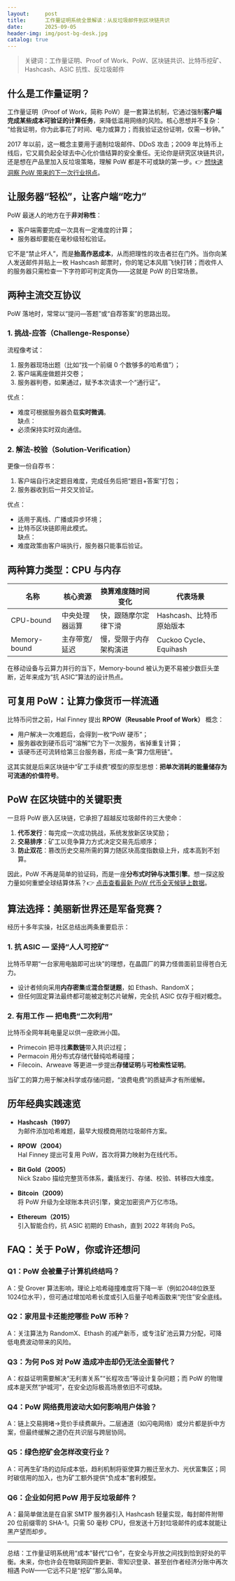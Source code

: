 ```yaml
---
layout:     post
title:      工作量证明系统全景解读：从反垃圾邮件到区块链共识
date:       2025-09-05
header-img: img/post-bg-desk.jpg
catalog: true
---
```


> 关键词：工作量证明、Proof of Work、PoW、区块链共识、比特币挖矿、Hashcash、ASIC 抗性、反垃圾邮件

## 什么是工作量证明？

工作量证明（Proof of Work，简称 PoW）是一套算法机制，它通过强制**客户端完成某些成本可验证的计算任务**，来降低滥用网络的风险。核心思想并不复杂：  
“给我证明，你为此事花了时间、电力或算力；而我验证这份证明，仅需一秒钟。”

2017 年以前，这一概念主要用于遏制垃圾邮件、DDoS 攻击；2009 年比特币上线后，它又肩负起全球去中心化价值结算的安全重任。无论你是研究区块链共识，还是想在产品里加入反垃圾策略，理解 PoW 都是不可或缺的第一步。👉 [想快速洞察 PoW 带来的下一次行业拐点](https://okxdog.com/)。

## 让服务器“轻松”，让客户端“吃力”

PoW 最迷人的地方在于**非对称性**：  
- 客户端需要完成一次具有一定难度的计算；  
- 服务器却要能在毫秒级轻松验证。  

它不是“禁止坏人”，而是**抬高作恶成本**，从而把理性的攻击者拦在门外。当你向某人发送邮件并贴上一枚 Hashcash 邮票时，你的笔记本风扇飞快打转；而收件人的服务器只需检查一下字符即可判定真伪——这就是 PoW 的日常场景。

## 两种主流交互协议

PoW 落地时，常常以“提问—答题”或“自荐答案”的思路出现。

### 1. 挑战-应答（Challenge-Response）  
流程像考试：  
1. 服务器现场出题（比如“找一个前缀 0 个数够多的哈希值”）；  
2. 客户端离座做题并交卷；  
3. 服务器判卷，如果通过，赋予本次请求一个“通行证”。  

优点：  
- 难度可根据服务器负载**实时微调**。  
缺点：  
- 必须保持实时双向通信。

### 2. 解法-校验（Solution-Verification）  
更像一份自荐书：  
1. 客户端自行决定题目难度，完成任务后把“题目+答案”打包；  
2. 服务器收到后一并交叉验证。  

优点：  
- 适用于离线、广播或异步环境；  
- 比特币区块链即用此模式。  
缺点：  
- 难度政策由客户端执行，服务器只能事后验证。

## 两种算力类型：CPU 与内存

| 名称 | 核心资源 | 换算难度随时间变化 | 代表场景 |
|---|---|---|---|
| CPU-bound | 中央处理器运算 | 快，跟随摩尔定律下滑 | Hashcash、比特币原始版本 |
| Memory-bound | 主存带宽/延迟 | 慢，受限于内存架构演进 | Cuckoo Cycle、Equihash |

在移动设备与云算力并行的当下，Memory-bound 被认为更不易被少数巨头垄断，近年来成为“抗 ASIC”算法的设计热点。

## 可复用 PoW：让算力像货币一样流通

比特币问世之前，Hal Finney 提出 **RPOW（Reusable Proof of Work）** 概念：  
- 用户解决一次难题后，会得到一枚“PoW 硬币”；  
- 服务器收到硬币后可“溶解”它为下一次服务，省掉重复计算；  
- 该硬币还可流转给第三台服务器，形成一条“算力信用链”。  

这其实就是后来区块链中“矿工手续费”模型的原型思想：**把单次消耗的能量储存为可流通的价值符号**。

## PoW 在区块链中的关键职责

一旦将 PoW 嵌入区块链，它承担了超越反垃圾邮件的三大使命：

1. **代币发行**：每完成一次成功挑战，系统发放新区块奖励；  
2. **交易排序**：矿工以竞争算力方式决定交易先后顺序；  
3. **防止双花**：篡改历史交易所需的算力随区块高度指数级上升，成本高到不划算。

因此，PoW 不再是简单的验证码，而是一座**分布式时钟与决策引擎**。想一探这股力量如何重塑全球结算体系？👉 [点击查看最新 PoW 代币全天候链上数据](https://okxdog.com/)。

## 算法选择：美丽新世界还是军备竞赛？

经历十多年实操，社区总结出两条重要启示：

### 1. 抗 ASIC — 坚持“人人可挖矿”  
比特币早期“一台家用电脑即可出块”的理想，在晶圆厂的算力怪兽面前显得苍白无力。  
- 设计者倾向采用**内存密集**或**混合型谜题**，如 Ethash、RandomX；  
- 但任何固定算法最终都可能被定制芯片破解，完全抗 ASIC 仅存于相对概念。

### 2. 有用工作 — 把电费“二次利用”  
比特币全网年耗电量足以供一座欧洲小国。  
- Primecoin 把寻找**素数链**带入共识过程；  
- Permacoin 用分布式存储代替纯哈希碰撞；  
- Filecoin、Arweave 等更进一步提出**存储证明**与**可检索性证明**。  

当矿工的算力用于解决科学或存储问题，“浪费电费”的质疑声才有所缓解。

## 历年经典实践速览

- **Hashcash（1997）**  
  为邮件添加哈希难题，最早大规模商用防垃圾邮件方案。  

- **RPOW（2004）**  
  Hal Finney 提出可复用 PoW，首次将算力映射为在线代币。  

- **Bit Gold（2005）**  
  Nick Szabo 描绘完整货币体系，囊括发行、存储、校验、转移四大维度。  

- **Bitcoin（2009）**  
  将 PoW 升级为全球账本共识引擎，奠定加密资产万亿市场。  

- **Ethereum（2015）**  
  引入智能合约，抗 ASIC 初期的 Ethash，直到 2022 年转向 PoS。  

## FAQ：关于 PoW，你或许还想问

### Q1：PoW 会被量子计算机终结吗？  
A：受 Grover 算法影响，理论上哈希碰撞难度将下降一半（例如2048位跌至1024位水平），但可通过增加哈希长度或引入后量子哈希函数来“兜住”安全底线。

### Q2：家用显卡还能挖哪些 PoW 币种？  
A：关注算法为 RandomX、Ethash 的减产新币，或专注矿池云算力分配，可降低电费波动带来的风险。

### Q3：为何 PoS 对 PoW 造成冲击却仍无法全面替代？  
A：权益证明需要解决“无利害关系”“长程攻击”等设计复杂问题；而 PoW 的物理成本是天然“护城河”，在安全边际极高场景依旧不可或缺。

### Q4：PoW 网络费用波动大如何影响用户体验？  
A：链上交易拥堵→竞价手续费飙升。二层通道（如闪电网络）或分片都是折中方案，但最终缓解之道仍在共识层与跨层协同。

### Q5：绿色挖矿会怎样改变行业？  
A：可再生矿场的边际成本低，趋利机制将驱使算力搬迁至水力、光伏富集区；同时碳信用的加入，也为矿工额外提供“负成本”套利模型。

### Q6：企业如何把 PoW 用于反垃圾邮件？  
A：最简单做法是在自家 SMTP 服务器引入 Hashcash 轻量实现，每封邮件附带 20 位前缀零的 SHA-1。只需 50 毫秒 CPU，但发送十万封垃圾邮件的成本就能让黑产望而却步。

--- 

总结：工作量证明系统用“成本”替代“口令”，在安全与开放之间找到恰到好处的平衡。未来，你也许会在物联网固件更新、零知识登录、甚至创作者经济分账中再次相遇 PoW——它远不只是“挖矿”那么简单。